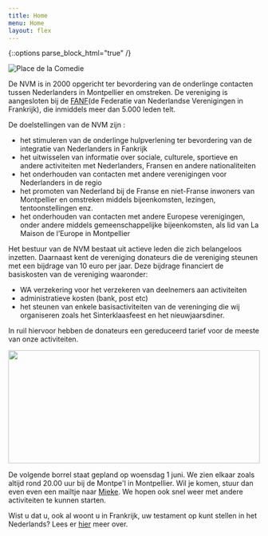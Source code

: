 ```yaml
---
title: Home
menu: Home
layout: flex
---
```


{::options parse_block_html="true" /}

<div class="col2">

![Place de la Comedie](/assets/images/site/Place-de-la-comedie_format_380x270.jpg)

De NVM is in 2000 opgericht ter bevordering van de onderlinge contacten tussen Nederlanders in Montpellier en omstreken. De vereniging is aangesloten bij de [FANF](http://www.fanf.fr)(de Federatie van Nederlandse Verenigingen in Frankrijk), die inmiddels meer dan 5.000 leden telt.

De doelstellingen van de NVM zijn :

- het stimuleren van de onderlinge hulpverlening ter bevordering van de integratie van Nederlanders in Fankrijk
- het uitwisselen van informatie over sociale, culturele, sportieve en andere activiteiten met Nederlanders, Fransen en andere nationaliteiten
- het onderhouden van contacten met andere verenigingen voor Nederlanders in de regio
- het promoten van Nederland bij de Franse en niet-Franse inwoners van Montpellier en omstreken middels bijeenkomsten, lezingen, tentoonstellingen enz.
- het onderhouden van contacten met andere Europese verenigingen, onder andere middels gemeenschappelijke bijeenkomsten, als lid van La Maison de l’Europe in Montpellier

Het bestuur van de NVM bestaat uit actieve leden die zich belangeloos inzetten. Daarnaast kent de vereniging donateurs die de vereniging steunen met een bijdrage van 10 euro per jaar. Deze bijdrage financiert de basiskosten van de vereniging waaronder:

- WA verzekering voor het verzekeren van deelnemers aan activiteiten
- administratieve kosten (bank, post etc)
- het steunen van enkele basisactiviteiten van de vereninging die wij organiseren zoals het Sinterklaasfeest en het nieuwjaarsdiner.

In ruil hiervoor hebben de donateurs een gereduceerd tarief voor de meeste van onze activiteiten.

</div>
<div class="col2">

<img src="/assets/images/stamppotten.jpg" width="100%" height="227">

De volgende borrel staat gepland op woensdag 1 juni. We zien elkaar zoals altijd rond 20.00 uur bij de Montpe'l in Montpellier. Wil je komen, stuur dan even even een mailtje naar [Mieke](mailto:mieke.kriens@aqute.biz). 
We hopen ook snel weer met andere activiteiten te kunnen starten.
  
  
  Wist u dat u, ook al woont u in Frankrijk, uw testament op kunt stellen in het Nederlands? Lees er [hier](https://www.service-public.fr/particuliers/actualites/A15716?xtor=EPR-141) meer over.
  
</div>
